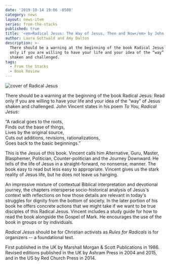 ```yaml
---
date: '2019-10-14 19:06 -0500'
category: news
layout: news-item
series: from-the-stacks
published: true
title: '<em>Radical Jesus: The Way of Jesus, Then and Now</em> by John Vincent'
author: Laura Gottwald and Amy Dalton
description: >-
  There should be a warning at the beginning of the book Radical Jesus: Read
  only if you are willing to have your life and your idea of the “way” of Jesus
  shaken and challenged.
tags:
  - From the Stacks
  - Book Review
---
```

<div class="float-left" style="margin-right:1em; width:25em">
  <img src="{{site.baseurl}}/img/Radical-Jesus-cover.png" alt="cover of Radical Jesus">
</div>

There should be a warning at the beginning of the book Radical Jesus:
Read only if you are willing to have your life and your idea of the
“way” of Jesus shaken and challenged. John Vincent states in his poem _To
You, Radical Jesus_:

“A radical goes to the roots,  
Finds out the base of things,  
Lives by the original source,  
Cuts out additions, revisions, rationalizations,  
Goes back to the basic beginnings.”

This is the Jesus of this book. Vincent calls him Alternative, Guru,
Master, Blasphemer, Politician, Counter-politician and the Journey
Downward. He tells of the life of Jesus in a straight-forward, no
nonsense, manner. The book easy to read but less easy to appropriate.
Vincent gives us the stark reality of Jesus life, but he does not leave
us hanging.

An impressive mixture of contextual Biblical interpretation and
devotional journey, the chapters intersperse socio-historical analysis
of Jesus's context with reflections on how those details are relevant in
today's struggles for dignity from the bottom of society. In the later
portion of his book he offers concrete actions that we might take if we
want to be true disciples of this Radical Jesus. Vincent includes a
study guide for how to read the book alongside the Gospel of Mark. He
encourages the use of the book in groups or by individuals.

_Radical Jesus_ should be for Christian activists as _Rules for Radicals_ is for organizers -- a foundational text.

First published in the UK by Marshall Morgan & Scott Publications in 1986. Revised editions published in the UK by Ashram Press in 2004 and 2015, and in the US by Red Church Press in 2014.

